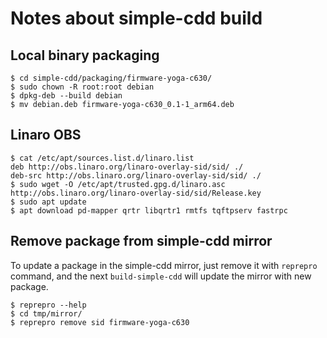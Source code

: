 # Notes about simple-cdd build

## Local binary packaging
```
$ cd simple-cdd/packaging/firmware-yoga-c630/
$ sudo chown -R root:root debian
$ dpkg-deb --build debian
$ mv debian.deb firmware-yoga-c630_0.1-1_arm64.deb
```

## Linaro OBS
```
$ cat /etc/apt/sources.list.d/linaro.list 
deb http://obs.linaro.org/linaro-overlay-sid/sid/ ./
deb-src http://obs.linaro.org/linaro-overlay-sid/sid/ ./
$ sudo wget -O /etc/apt/trusted.gpg.d/linaro.asc http://obs.linaro.org/linaro-overlay-sid/sid/Release.key
$ sudo apt update
$ apt download pd-mapper qrtr libqrtr1 rmtfs tqftpserv fastrpc
```

## Remove package from simple-cdd mirror

To update a package in the simple-cdd mirror, just remove it with
`reprepro` command, and the next `build-simple-cdd` will update the
mirror with new package.

```
$ reprepro --help
$ cd tmp/mirror/
$ reprepro remove sid firmware-yoga-c630
```
